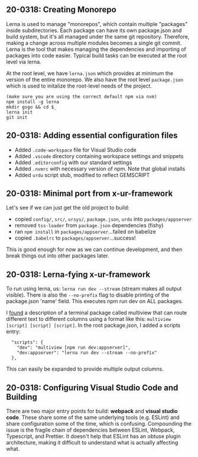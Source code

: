 ## 20-0318: Creating Monorepo

Lerna is used to manage "monorepos", which contain multiple "packages" inside subdirectories. Each package can have its own package.json and build system, but it's all managed under the same git repository. Therefore, making a change across multiple modules becomes a single git commit. Lerna is the tool that makes managing the dependencies and importing of packages into code easier. Typical build tasks can be executed at the root level via lerna. 

At the root level, we have `lerna.json` which provides at minimum the version of the entire monorepo. We also have the root level `package.json` which is used to initalize the root-level needs of the project. 

```
(make sure you are using the correct default npm via nvm)
npm install -g lerna
mkdir gsgo && cd $_
lerna init
git init
```

## 20-0318: Adding essential configuration files

* Added `.code-workspace` file for Visual Studio code
* Added `.vscode` directory containing workspace settings and snippets
* Added `.editorconfig` with our standard settings
* Added `.nvmrc` with necessary version of npm. Note that global installs 
* Added `urdu` script stub, modified to reflect GEMSCRIPT 

## 20-0318: Minimal port from x-ur-framework

Let's see if we can just get the old project to build:

* copied `config/`, `src/`, `ursys/`, `package.json`, `urdu` into `packages/appserver`
* removed `tss-loader` from `package.json` dependencies (fishy)
* ran `npm install` in `packages/appserver`...failed on babelize
* copied `.babelrc` to `packages/appserver`...success!

This is good enough for now as we can continue development, and then break things out into other packages later.

## 20-0318: Lerna-fying x-ur-framework

To run using lerna, us: `lerna run dev --stream` (stream makes all output visible). There is also the `--no-prefix` flag to disable printing of the package.json 'name' field. This executes npm run dev on ALL packages.

I [found](https://stackoverflow.com/questions/57858145) a description of a terminal package called multiview that can route different text to different columns using a format like this:
`multiview [script] [script] [script]`. In the root package.json, I added a scripts entry: 
```
  "scripts": {
    "dev": "multiview [npm run dev:appserver]",
    "dev:appserver": "lerna run dev --stream --no-prefix"
  },
```
This can easily be expanded to provide multiple output columns.

## 20-0318: Configuring Visual Studio Code and Building

There are two major entry points for build: **webpack** and **visual studio code**. These share some of the same underlying tools (e.g. ESLint) and share configuration some of the time, which is confusing. Compounding the issue is the fragile chain of dependencies between ESLint, Webpack, Typescript, and Prettier. It doesn't help that ESLint has an obtuse plugin architecture, making it difficult to understand what is actually affecting what.

